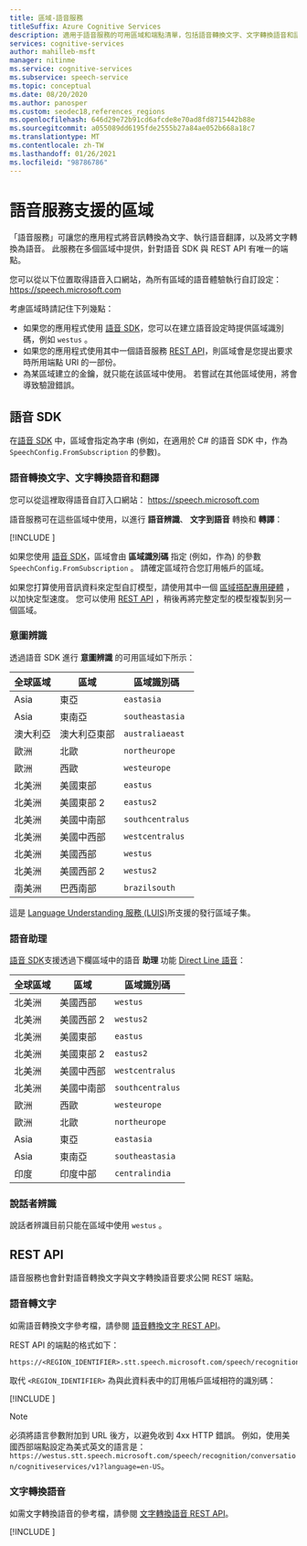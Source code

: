 ```yaml
---
title: 區域-語音服務
titleSuffix: Azure Cognitive Services
description: 適用于語音服務的可用區域和端點清單，包括語音轉換文字、文字轉換語音和語音翻譯。
services: cognitive-services
author: mahilleb-msft
manager: nitinme
ms.service: cognitive-services
ms.subservice: speech-service
ms.topic: conceptual
ms.date: 08/20/2020
ms.author: panosper
ms.custom: seodec18,references_regions
ms.openlocfilehash: 646d29e72b91cd6afcde8e70ad8fd8715442b88e
ms.sourcegitcommit: a055089dd6195fde2555b27a84ae052b668a18c7
ms.translationtype: MT
ms.contentlocale: zh-TW
ms.lasthandoff: 01/26/2021
ms.locfileid: "98786786"
---
```

# <a name="speech-service-supported-regions"></a>語音服務支援的區域

「語音服務」可讓您的應用程式將音訊轉換為文字、執行語音翻譯，以及將文字轉換為語音。 此服務在多個區域中提供，針對語音 SDK 與 REST API 有唯一的端點。

您可以從以下位置取得語音入口網站，為所有區域的語音體驗執行自訂設定： https://speech.microsoft.com

考慮區域時請記住下列幾點：

* 如果您的應用程式使用 [語音 SDK](speech-sdk.md)，您可以在建立語音設定時提供區域識別碼，例如 `westus` 。
* 如果您的應用程式使用其中一個語音服務 [REST API](./overview.md#reference-docs)，則區域會是您提出要求時所用端點 URI 的一部份。
* 為某區域建立的金鑰，就只能在該區域中使用。 若嘗試在其他區域使用，將會導致驗證錯誤。

## <a name="speech-sdk"></a>語音 SDK

在[語音 SDK](speech-sdk.md) 中，區域會指定為字串 (例如，在適用於 C# 的語音 SDK 中，作為 `SpeechConfig.FromSubscription` 的參數)。

### <a name="speech-to-text-text-to-speech-and-translation"></a>語音轉換文字、文字轉換語音和翻譯

您可以從這裡取得語音自訂入口網站： https://speech.microsoft.com

語音服務可在這些區域中使用，以進行 **語音辨識**、 **文字到語音** 轉換和 **轉譯**：

[!INCLUDE [](../../../includes/cognitive-services-speech-service-region-identifier.md)]

如果您使用 [語音 SDK](speech-sdk.md)，區域會由 **區域識別碼** 指定 (例如，作為) 的參數 `SpeechConfig.FromSubscription` 。 請確定區域符合您訂用帳戶的區域。

如果您打算使用音訊資料來定型自訂模型，請使用其中一個 [區域搭配專用硬體](custom-speech-overview.md#set-up-your-azure-account) ，以加快定型速度。 您可以使用 [REST API](https://centralus.dev.cognitive.microsoft.com/docs/services/speech-to-text-api-v3-0/operations/CopyModelToSubscription) ，稍後再將完整定型的模型複製到另一個區域。

### <a name="intent-recognition"></a>意圖辨識

透過語音 SDK 進行 **意圖辨識** 的可用區域如下所示：

| 全球區域 | 區域           | 區域識別碼 |
| ------------- | ---------------- | -------------------- |
| Asia          | 東亞        | `eastasia`           |
| Asia          | 東南亞   | `southeastasia`      |
| 澳大利亞     | 澳大利亞東部   | `australiaeast`      |
| 歐洲        | 北歐     | `northeurope`        |
| 歐洲        | 西歐      | `westeurope`         |
| 北美洲 | 美國東部          | `eastus`             |
| 北美洲 | 美國東部 2        | `eastus2`            |
| 北美洲 | 美國中南部 | `southcentralus`     |
| 北美洲 | 美國中西部  | `westcentralus`      |
| 北美洲 | 美國西部          | `westus`             |
| 北美洲 | 美國西部 2        | `westus2`            |
| 南美洲 | 巴西南部     | `brazilsouth`        |

這是 [Language Understanding 服務 (LUIS)](../luis/luis-reference-regions.md)所支援的發行區域子集。

### <a name="voice-assistants"></a>語音助理

[語音 SDK](speech-sdk.md)支援透過下欄區域中的語音 **助理** 功能 [Direct Line 語音](./direct-line-speech.md)：

| 全球區域 | 區域           | 區域識別碼    |
| ------------- | ---------------- | -------------------- |
| 北美洲 | 美國西部          | `westus`             |
| 北美洲 | 美國西部 2        | `westus2`            |
| 北美洲 | 美國東部          | `eastus`             |
| 北美洲 | 美國東部 2        | `eastus2`            |
| 北美洲 | 美國中西部  | `westcentralus`      |
| 北美洲 | 美國中南部 | `southcentralus`     |
| 歐洲        | 西歐      | `westeurope`         |
| 歐洲        | 北歐     | `northeurope`        |
| Asia          | 東亞        | `eastasia`           |
| Asia          | 東南亞   | `southeastasia`      |
| 印度         | 印度中部    | `centralindia`       |

### <a name="speaker-recognition"></a>說話者辨識

說話者辨識目前只能在區域中使用 `westus` 。

## <a name="rest-apis"></a>REST API

語音服務也會針對語音轉換文字與文字轉換語音要求公開 REST 端點。

### <a name="speech-to-text"></a>語音轉文字

如需語音轉換文字參考檔，請參閱 [語音轉換文字 REST API](rest-speech-to-text.md)。

REST API 的端點的格式如下：

```
https://<REGION_IDENTIFIER>.stt.speech.microsoft.com/speech/recognition/conversation/cognitiveservices/v1
```

取代 `<REGION_IDENTIFIER>` 為與此資料表中的訂用帳戶區域相符的識別碼：

[!INCLUDE [](../../../includes/cognitive-services-speech-service-region-identifier.md)]

> [!NOTE]
> 必須將語言參數附加到 URL 後方，以避免收到 4xx HTTP 錯誤。 例如，使用美國西部端點設定為美式英文的語言是：`https://westus.stt.speech.microsoft.com/speech/recognition/conversation/cognitiveservices/v1?language=en-US`。

### <a name="text-to-speech"></a>文字轉換語音

如需文字轉換語音的參考檔，請參閱 [文字轉換語音 REST API](rest-text-to-speech.md)。

[!INCLUDE [](../../../includes/cognitive-services-speech-service-endpoints-text-to-speech.md)]